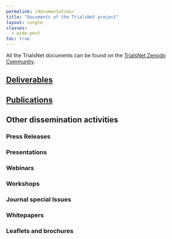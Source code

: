 ```yaml
---
permalink: /documentation/
title: "Documents of the TrialsNet project"
layout: single
classes:
  - wide-post
toc: true
---
```


All the TrialsNet documents can be found on the [TrialsNet Zenodo Community](https://zenodo.org/communities/trialsnet/).

## [Deliverables](/deliverables/)

## [Publications](/publications/)

## Other dissemination activities

### Press Releases

### Presentations

### Webinars

### Workshops

### Journal special Issues

### Whitepapers

### Leaflets and brochures
